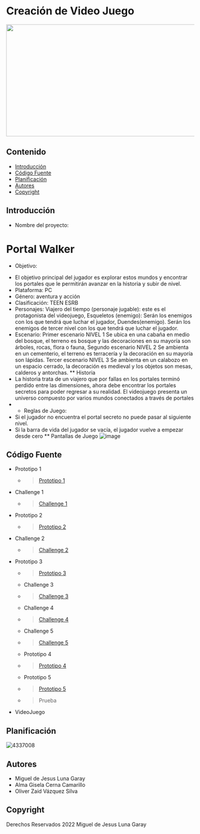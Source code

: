 # Creación de Video Juego
<p align="center">
    <img src="https://wallpapers.com/images/featured/juegos-indie-pusr8rco8kl3irzi.jpg" alt="Logo" width=1200 height=300>

 


## Contenido

- [Introducción](#introducción)
- [Código Fuente](#código-fuente)
- [Planificación](#planificación)
- [Autores](#autores)
- [Copyright](#copyright)


## Introducción

* Nombre del proyecto:
# Portal Walker
* Objetivo:
- El objetivo principal del jugador es explorar estos mundos y encontrar los portales que le permitirán avanzar en la historia y subir de nivel.
- Plataforma: PC
- Género: aventura y acción
- Clasificación: TEEN ESRB
- Personajes: Viajero del tiempo (personaje jugable): este es el protagonista del videojuego, Esqueletos (enemigo): Serán los enemigos con los que tendrá que luchar el jugador, Duendes(enemigo). Serán los enemigos de tercer nivel con los que tendrá que luchar el jugador.
- Escenario: Primer escenario  NIVEL 1 Se ubica en una cabaña en medio del bosque, el terreno es bosque y las decoraciones en su mayoría son árboles, rocas, flora o fauna, Segundo  escenario  NIVEL 2 Se ambienta en un cementerio, el terreno es terracería y la decoración en su mayoría son lápidas. Tercer  escenario  NIVEL 3 Se ambienta en un calabozo en un espacio cerrado, la decoración es medieval y los objetos son mesas, calderos y antorchas.
  ** Historia
- La historia trata de un viajero que por fallas en los portales terminó perdido entre las dimensiones, ahora debe encontrar los portales secretos para poder regresar a su realidad. El videojuego presenta un universo compuesto por varios mundos conectados a través de portales
-
  * Reglas de Juego:
- Si el jugador no encuentra el portal secreto no puede pasar al siguiente nivel.
- Si la barra de vida del jugador se vacía, el jugador vuelve a empezar desde cero
** Pantallas de Juego
![image](https://github.com/user-attachments/assets/41b26e71-88ce-4ea7-9d75-38914f73e8aa)


## Código Fuente

* Prototipo 1
  * >  <a href="https://drive.google.com/file/d/17IxvWxJObwsvq02Ht-6V-bnZ-4a1sC40/view?usp=drive_link">Prototipo 1</a>
* Challenge 1
  * >  <a href="https://drive.google.com/file/d/11kFGJDy_etCiP7dCNBik-ZmwWEEY3RKS/view?usp=drive_link">Challenge 1</a>
* Prototipo 2
  * >  <a href="https://drive.google.com/file/d/18UjhSfKd0Y1oxw8_7ZXGOgIPwQZAq3AK/view?usp=drive_link">Prototipo 2</a>
* Challenge 2
  * > <a href="https://drive.google.com/file/d/1jDBD_VVNZJF63cqn8Ck2VcDkyR0POD-Z/view?usp=drive_link">Challenge 2</a>
* Prototipo 3
  * > <a href="https://drive.google.com/file/d/1MiER_Ss-RNnXHqOWTujCMMExQ6XuHK3K/view?usp=drive_link">Prototipo 3</a>
  * Challenge 3
  * > <a href="https://drive.google.com/drive/folders/1dkWL_4YG05BEK0Lq3iZRpleFxeuh7VEt?usp=drive_link">Challenge 3</a>
  * Challenge 4
  * > <a href="https://drive.google.com/drive/folders/1XZA4asX7NKC1-2GVYHfLkV5Rm7vzz8L5?usp=drive_link">Challenge 4</a>
  * Challenge 5
  * > <a href="https://drive.google.com/drive/folders/1dI8qZw8JrMvP2Ix8PUcu6kKTv1CyvL7b?usp=drive_link">Challenge 5</a>
  * Prototipo 4
  * > <a href="https://drive.google.com/drive/folders/1jbJraYMycnoYqjS3Hgkp3Xqjdfu-WmYz?usp=drive_link">Prototipo 4</a>
  * Prototipo 5
  * > <a href="https://drive.google.com/drive/folders/1874ySSmDz_rGQAEkFL_ip1b2Q89R_1w1?usp=drive_link">Prototipo 5</a>
  
  * > Prueba
* VideoJuego

## Planificación

![4337008](https://user-images.githubusercontent.com/8560750/195951617-083a7e4d-323d-47b5-8e5e-529ded31bc06.jpg)

## Autores
* Miguel de Jesus Luna Garay
* Alma Gisela Cerna Camarillo
* Oliver Zaid Vázquez Silva

## Copyright
Derechos Reservados 2022
Miguel de Jesus Luna Garay
